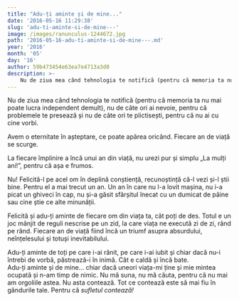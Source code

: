 ```yaml
---
title: "Adu-ți aminte și de mine..."
date: '2016-05-16 11:29:38'
slug: 'adu-ti-aminte-si-de-mine---'
image: /images/ranunculus-1244672.jpg
path: '2016-05-16-adu-ti-aminte-si-de-mine---.md'
year: '2016'
month: '05'
day: '16'
author: 59b473454e63ea7e4713a3d0
description: >-
    Nu de ziua mea când tehnologia te notifică (pentru că memoria ta nu mai poate lucra independent demult), nu de câte ori ai nevoie, pentru că problemele te presează și nu de câte ori te plictisești, pe
---
```

<div class="kg-card-markdown"><p>Nu de ziua mea când tehnologia te notifică (pentru că memoria ta nu mai poate lucra independent demult), nu de câte ori ai nevoie, pentru că problemele te presează și nu de câte ori te plictisești, pentru că nu ai cu cine vorbi.</p>
<p>Avem o eternitate în așteptare, ce poate apărea oricând. Fiecare an de viață se scurge.</p>
<p>La fiecare împlinire a încă unui an din viață, nu urezi pur și simplu „La mulți ani!”, pentru că așa e frumos.</p>
<p>Nu! Felicită-l pe acel om în deplină conștiență, recunoștință că-l vezi și-l știi bine. Pentru el a mai trecut un an. Un an în care nu l-a lovit mașina, nu i-a picat un ghiveci în cap, nu și-a găsit sfârșitul înecat cu un dumicat de pâine sau cine știe ce alte minunății.</p>
<p>Felicită și adu-ți aminte de fiecare om din viața ta, cât poți de des. Totul e un joc mânjit de reguli nescrise pe un zid, la care viața ne execută zi de zi, rând pe rând. Fiecare an de viață fiind încă un triumf asupra absurdului, neînțelesului și totuși inevitabilului.</p>
<p>Adu-ți aminte de toți pe care i-ai rănit, pe care i-ai iubit și chiar dacă nu-i întrebi de vorbă, păstrează-i în inimă. Cât e caldă și încă bate.<br />
Adu-ți aminte și de mine... chiar dacă uneori viața-mi ține și mie mintea ocupată și n-am timp de nimic. Nu mă suna, nu mă căuta, pentru că nu mai am orgoliile astea. Nu asta contează. Tot ce contează este să mai fiu în gândurile tale. Pentru că <em>sufletul contează!</em></p>
</div>
    